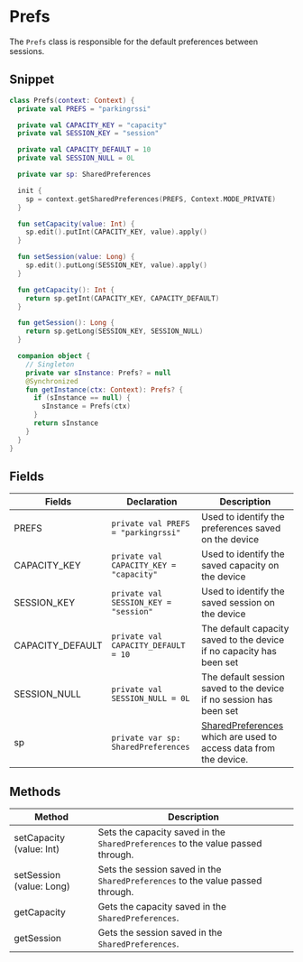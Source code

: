 # Prefs

The `Prefs` class is responsible for the default preferences between sessions.

## Snippet

```kt
class Prefs(context: Context) {
  private val PREFS = "parkingrssi"

  private val CAPACITY_KEY = "capacity"
  private val SESSION_KEY = "session"

  private val CAPACITY_DEFAULT = 10
  private val SESSION_NULL = 0L

  private var sp: SharedPreferences

  init {
    sp = context.getSharedPreferences(PREFS, Context.MODE_PRIVATE)
  }

  fun setCapacity(value: Int) {
    sp.edit().putInt(CAPACITY_KEY, value).apply()
  }

  fun setSession(value: Long) {
    sp.edit().putLong(SESSION_KEY, value).apply()
  }

  fun getCapacity(): Int {
    return sp.getInt(CAPACITY_KEY, CAPACITY_DEFAULT)
  }

  fun getSession(): Long {
    return sp.getLong(SESSION_KEY, SESSION_NULL)
  }

  companion object {
    // Singleton
    private var sInstance: Prefs? = null
    @Synchronized
    fun getInstance(ctx: Context): Prefs? {
      if (sInstance == null) {
        sInstance = Prefs(ctx)
      }
      return sInstance
    }
  }
}
```

## Fields

| Fields           | Declaration                             | Description                                                                                                                                   |
| ---------------- | --------------------------------------- | --------------------------------------------------------------------------------------------------------------------------------------------- |
| PREFS            | `private val PREFS = "parkingrssi"`     | Used to identify the preferences saved on the device                                                                                          |
| CAPACITY_KEY     | `private val CAPACITY_KEY = "capacity"` | Used to identify the saved capacity on the device                                                                                             |
| SESSION_KEY      | `private val SESSION_KEY = "session"`   | Used to identify the saved session on the device                                                                                              |
| CAPACITY_DEFAULT | `private val CAPACITY_DEFAULT = 10`     | The default capacity saved to the device if no capacity has been set                                                                          |
| SESSION_NULL     | `private val SESSION_NULL = 0L`         | The default session saved to the device if no session has been set                                                                            |
| sp               | `private var sp: SharedPreferences`     | [SharedPreferences](https://developer.android.com/reference/android/content/SharedPreferences) which are used to access data from the device. |

## Methods

| Method                   | Description                                                                     |
| ------------------------ | ------------------------------------------------------------------------------- |
| setCapacity (value: Int) | Sets the capacity saved in the `SharedPreferences` to the value passed through. |
| setSession (value: Long) | Sets the session saved in the `SharedPreferences` to the value passed through.  |
| getCapacity              | Gets the capacity saved in the `SharedPreferences`.                             |
| getSession               | Gets the session saved in the `SharedPreferences`.                              |